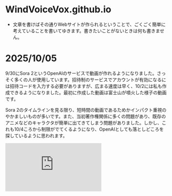 # WindVoiceVox.github.io

- 文章を書けばその通りWebサイトが作られるということで、ごくごく簡単に考えていることを書いてゆきます。書きたいことがないときは何も書きません。

# 2025/10/05

9/30にSora 2というOpenAIのサービスで動画が作れるようになりました。さっそく多くの人が使用しています。招待制のサービスでアカウントが有効になるには招待コードを入力する必要がありますが、広まる速度は早く、10/2には私も作成できるようになりました。最初に作成した動画は富士山が噴火した様子の動画です。

Sora 2のタイムラインを見る限り、短時間の動画であるためかインパクト重視のやかましいものが多いです。また、当初著作権関係に多くの問題があり、既存のアニメなどのキャラクタが簡単に出てきてしまう問題がありました。しかし、これも10/4ころから制限がでてくるようになり、OpenAIとしても落としどころを探しているように思われます。

<iframe 
  src="https://sora.chatgpt.com/p/s_68e055c9120881918951a8abac0b8875"
  frameborder="0"
  allow="accelerometer; autoplay; clipboard-write; encrypted-media; gyroscope; picture-in-picture" >
</iframe>

